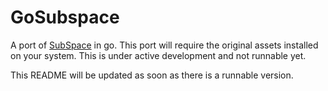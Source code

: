 # GoSubspace

A port of  [SubSpace](https://en.wikipedia.org/wiki/SubSpace_(video_game)) in go. This port will require the original assets installed on your system.
This is under active development and not runnable yet.

This README will be updated as soon as there is a runnable version.
